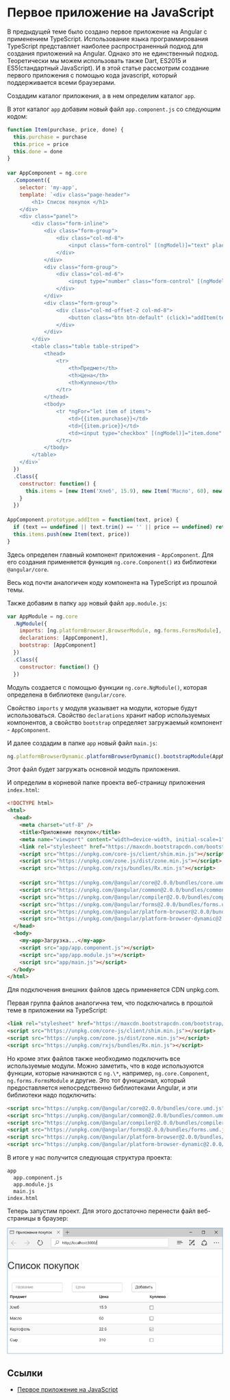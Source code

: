 # Первое приложение на JavaScript

В предыдущей теме было создано первое приложение на Angular с применением TypeScript. Использование языка программирования TypeScript представляет наиболее распространенный подход для создания приложений на Angular. Однако это не единственный подход. Теоретически мы можем использовать также Dart, ES2015 и ES5(стандартный JavaScript). И в этой статье рассмотрим создание первого приложения с помощью кода javascript, который поддерживается всеми браузерами.

Создадим каталог приложения, а в нем определим каталог `app`.

В этот каталог `app` добавим новый файл `app.component.js` со следующим кодом:

```javascript
function Item(purchase, price, done) {
  this.purchase = purchase
  this.price = price
  this.done = done
}

var AppComponent = ng.core
  .Component({
    selector: 'my-app',
    template: `<div class="page-header">
        <h1> Список покупок </h1>
    </div>
    <div class="panel">
        <div class="form-inline">
            <div class="form-group">
                <div class="col-md-8">
                    <input class="form-control" [(ngModel)]="text" placeholder = "Название" />
                </div>
            </div>
            <div class="form-group">
                <div class="col-md-6">
                    <input type="number" class="form-control" [(ngModel)]="price" placeholder="Цена" />
                </div>
            </div>
            <div class="form-group">
                <div class="col-md-offset-2 col-md-8">
                    <button class="btn btn-default" (click)="addItem(text, price)">Добавить</button>
                </div>
            </div>
        </div>
        <table class="table table-striped">
            <thead>
                <tr>
                    <th>Предмет</th>
                    <th>Цена</th>
                    <th>Куплено</th>
                </tr>
            </thead>
            <tbody>
                <tr *ngFor="let item of items">
                    <td>{{item.purchase}}</td>
                    <td>{{item.price}}</td>
                    <td><input type="checkbox" [(ngModel)]="item.done" /></td>
                </tr>
            </tbody>
        </table>
    </div>`
  })
  .Class({
    constructor: function() {
      this.items = [new Item('Хлеб', 15.9), new Item('Масло', 60), new Item('Картофель', 22.6, true), new Item('Сыр', 310)]
    }
  })

AppComponent.prototype.addItem = function(text, price) {
  if (text == undefined || text.trim() == '' || price == undefined) return
  this.items.push(new Item(text, price))
}
```

Здесь определен главный компонент приложения - `AppComponent`. Для его создания применяется функция `ng.core.Component()` из библиотеки `@angular/core`.

Весь код почти аналогичен коду компонента на TypeScript из прошлой темы.

Также добавим в папку `app` новый файл `app.module.js`:

```javascript
var AppModule = ng.core
  .NgModule({
    imports: [ng.platformBrowser.BrowserModule, ng.forms.FormsModule],
    declarations: [AppComponent],
    bootstrap: [AppComponent]
  })
  .Class({
    constructor: function() {}
  })
```

Модуль создается с помощью функции `ng.core.NgModule()`, которая определена в библиотеке `@angular/core`.

Свойство `imports` у модуля указывает на модули, которые будут использоваться. Свойство `declarations` хранит набор используемых компонентов, а свойство `bootstrap` определяет загружаемый компонент - `AppComponent`.

И далее создадим в папке `app` новый файл `main.js`:

```javascript
ng.platformBrowserDynamic.platformBrowserDynamic().bootstrapModule(AppModule)
```

Этот файл будет загружать основной модуль приложения.

И определим в корневой папке проекта веб-страницу приложения `index.html`:

```html
<!DOCTYPE html>
<html>
  <head>
    <meta charset="utf-8" />
    <title>Приложение покупок</title>
    <meta name="viewport" content="width=device-width, initial-scale=1" />
    <link rel="stylesheet" href="https://maxcdn.bootstrapcdn.com/bootstrap/3.3.2/css/bootstrap.min.css" />
    <script src="https://unpkg.com/core-js/client/shim.min.js"></script>
    <script src="https://unpkg.com/zone.js/dist/zone.min.js"></script>
    <script src="https://unpkg.com/rxjs/bundles/Rx.min.js"></script>

    <script src="https://unpkg.com/@angular/core@2.0.0/bundles/core.umd.js"></script>
    <script src="https://unpkg.com/@angular/common@2.0.0/bundles/common.umd.js"></script>
    <script src="https://unpkg.com/@angular/compiler@2.0.0/bundles/compiler.umd.js"></script>
    <script src="https://unpkg.com/@angular/forms@2.0.0/bundles/forms.umd.js"></script>
    <script src="https://unpkg.com/@angular/platform-browser@2.0.0/bundles/platform-browser.umd.js"></script>
    <script src="https://unpkg.com/@angular/platform-browser-dynamic@2.0.0/bundles/platform-browser-dynamic.umd.js"></script>
  </head>
  <body>
    <my-app>Загрузка...</my-app>
    <script src="app/app.component.js"></script>
    <script src="app/app.module.js"></script>
    <script src="app/main.js"></script>
  </body>
</html>
```

Для подключения внешних файлов здесь применяется CDN unpkg.com.

Первая группа файлов аналогична тем, что подключались в прошлой теме в приложении на TypeScript:

```html
<link rel="stylesheet" href="https://maxcdn.bootstrapcdn.com/bootstrap/3.3.2/css/bootstrap.min.css" />
<script src="https://unpkg.com/core-js/client/shim.min.js"></script>
<script src="https://unpkg.com/zone.js/dist/zone.min.js"></script>
<script src="https://unpkg.com/rxjs/bundles/Rx.min.js"></script>
```

Но кроме этих файлов также необходимо подключить все используемые модули. Можно заметить, что в коде используются функции, которые начинаются с `ng.\*`, например, `ng.core.Component`, `ng.forms.FormsModule` и другие. Это тот функционал, который предоставляется непосредственно библиотеками Angular, и эти библиотеки надо подключить:

```html
<script src="https://unpkg.com/@angular/core@2.0.0/bundles/core.umd.js"></script>
<script src="https://unpkg.com/@angular/common@2.0.0/bundles/common.umd.js"></script>
<script src="https://unpkg.com/@angular/compiler@2.0.0/bundles/compiler.umd.js"></script>
<script src="https://unpkg.com/@angular/forms@2.0.0/bundles/forms.umd.js"></script>
<script src="https://unpkg.com/@angular/platform-browser@2.0.0/bundles/platform-browser.umd.js"></script>
<script src="https://unpkg.com/@angular/platform-browser-dynamic@2.0.0/bundles/platform-browser-dynamic.umd.js"></script>
```

В итоге у нас получится следующая структура проекта:

```
app
  app.component.js
  app.module.js
  main.js
index.html
```

Теперь запустим проект. Для этого достаточно перенести файл веб-страницы в браузер:

![Скриншот приложения](first-app-2.png)

## Ссылки

- [Первое приложение на JavaScript](https://metanit.com/web/angular2/1.3.php)
